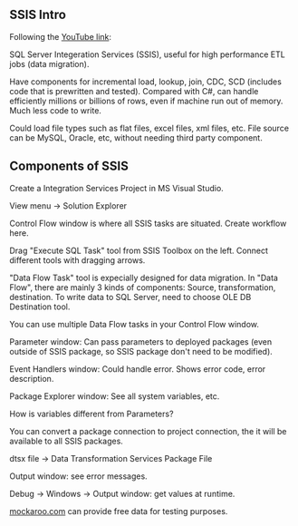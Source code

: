 ## SSIS Intro

Following the [YouTube link](https://www.youtube.com/watch?v=NGzieSedvuM&list=PL_YF--8vjjEVEXMf2hEFn0D5tEJV9kRqi): 


SQL Server Integeration Services (SSIS), useful for high performance ETL jobs (data migration). 

Have components for incremental load, lookup, join, CDC, SCD (includes code that is prewritten and tested). Compared with C#, can handle efficiently millions or billions of rows, even if machine run out of memory. Much less code to write. 

Could load file types such as flat files, excel files, xml files, etc. File source can be MySQL, Oracle, etc, without needing third party component. 

## Components of SSIS

Create a Integration Services Project in MS Visual Studio. 

View menu -> Solution Explorer

Control Flow window is where all SSIS tasks are situated. Create workflow here. 

Drag "Execute SQL Task" tool from SSIS Toolbox on the left. Connect different tools with dragging arrows. 

"Data Flow Task" tool is expecially designed for data migration. In "Data Flow", there are mainly 3 kinds of components: Source, transformation, destination. To write data to SQL Server, need to choose OLE DB Destination tool. 

You can use multiple Data Flow tasks in your Control Flow window. 

Parameter window: Can pass parameters to deployed packages (even outside of SSIS package, so SSIS package don't need to be modified). 

Event Handlers window: Could handle error. Shows error code, error description. 

Package Explorer window: See all system variables, etc. 

How is variables different from Parameters?

You can convert a package connection to project connection, the it will be available to all SSIS packages. 

dtsx file -> Data Transformation Services Package File

Output window: see error messages. 

Debug -> Windows -> Output window: get values at runtime. 

[mockaroo.com](www.mockaroo.com) can provide free data for testing purposes. 




